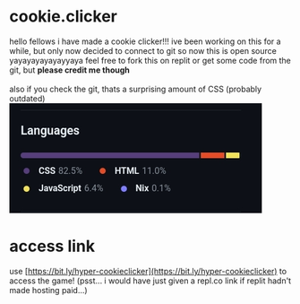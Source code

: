 # cookie.clicker
hello fellows
i have made a cookie clicker!!! ive been working on this for a  while, but only now decided to connect to git
so now this is open source yayayayayayayyaya
feel free to fork this on replit or get some code from the git, but __please credit me though__
<br/>
<br/>
also if you check the git, thats a surprising amount of CSS (probably outdated)
<br/>
![lots of css](Assets/css+.jpg "css overload")

# access link
use [https://bit.ly/hyper-cookieclicker](https://bit.ly/hyper-cookieclicker) to access the game!
(psst... i would have just given a repl.co link if replit hadn't made hosting paid...)